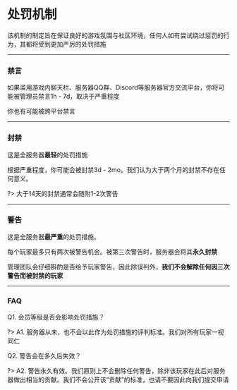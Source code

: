 # 处罚机制

该机制的制定旨在保证良好的游戏氛围与社区环境，任何人如有尝试绕过惩罚的行为，其都将受到更加严厉的处罚措施


----------


### 禁言

如果滥用游戏内聊天栏、服务器QQ群、Discord等服务器官方交流平台，你将可能被管理员禁言1h - 7d，取决于严重程度

你也有可能被跨平台禁言


----------

### 封禁

这是全服务器**最轻**的处罚措施

根据严重程度，你可能会被封禁3d - 2mo。我们认为大于两个月的封禁不存在任何意义。

?> 大于14天的封禁通常会随附1-2次警告


----------

### 警告

这是全服务器**最严重**的处罚措施。

每个玩家最多只有两次被警告机会。被第三次警告时，服务器会将其**永久封禁**

管理团队会仔细斟酌是否给予玩家警告，因此除误判外，**我们不会解除任何因三次警告而被封禁的玩家**


----------

### FAQ

Q1. 会员等级是否会影响处罚措施？

?> A1. 服务器从未，也不会以此作为处罚措施的评判标准。我们对所有玩家一视同仁

Q2. 警告会在多久后失效？

?> A2. 警告永久有效。我们原则上不会删除任何警告，除非该玩家在此后对服务器做出相当的贡献。我们不会公开该“贡献”的标准，也请不要因此向我们提交申请
